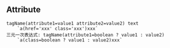## Attribute
    tagName(attribute1=value1 attribute2=value2) text
        `a(href='xxx' class='xxx')xxx`
    三元一次表达式: tagName(attribute1=boolean ? value1 : value2)
        `a(class=boolean ? value1 : value2)xxx`